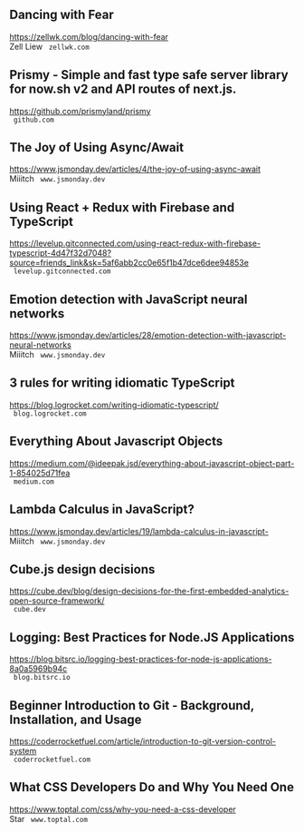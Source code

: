 ## Dancing with Fear  
https://zellwk.com/blog/dancing-with-fear  
Zell Liew ` zellwk.com`
  

## Prismy - Simple and fast type safe server library for now.sh v2 and API routes of next.js.  
https://github.com/prismyland/prismy  
 ` github.com`
  

## The Joy of Using Async/Await  
https://www.jsmonday.dev/articles/4/the-joy-of-using-async-await  
Miiitch ` www.jsmonday.dev`
  

## Using React + Redux with Firebase and TypeScript  
https://levelup.gitconnected.com/using-react-redux-with-firebase-typescript-4d47f32d7048?source=friends_link&sk=5af6abb2cc0e65f1b47dce6dee94853e  
 ` levelup.gitconnected.com`
  

## Emotion detection with JavaScript neural networks  
https://www.jsmonday.dev/articles/28/emotion-detection-with-javascript-neural-networks  
Miiitch ` www.jsmonday.dev`
  

## 3 rules for writing idiomatic TypeScript  
https://blog.logrocket.com/writing-idiomatic-typescript/  
 ` blog.logrocket.com`
  

## Everything About Javascript Objects  
https://medium.com/@ideepak.jsd/everything-about-javascript-object-part-1-854025d71fea  
 ` medium.com`
  

## Lambda Calculus in JavaScript?  
https://www.jsmonday.dev/articles/19/lambda-calculus-in-javascript-  
Miiitch ` www.jsmonday.dev`
  

## Cube.js design decisions  
https://cube.dev/blog/design-decisions-for-the-first-embedded-analytics-open-source-framework/  
 ` cube.dev`
  

## Logging: Best Practices for Node.JS Applications  
https://blog.bitsrc.io/logging-best-practices-for-node-js-applications-8a0a5969b94c  
 ` blog.bitsrc.io`
  

## Beginner Introduction to Git - Background, Installation, and Usage  
https://coderrocketfuel.com/article/introduction-to-git-version-control-system  
 ` coderrocketfuel.com`
  

## What CSS Developers Do and Why You Need One  
https://www.toptal.com/css/why-you-need-a-css-developer  
Star ` www.toptal.com`
  

